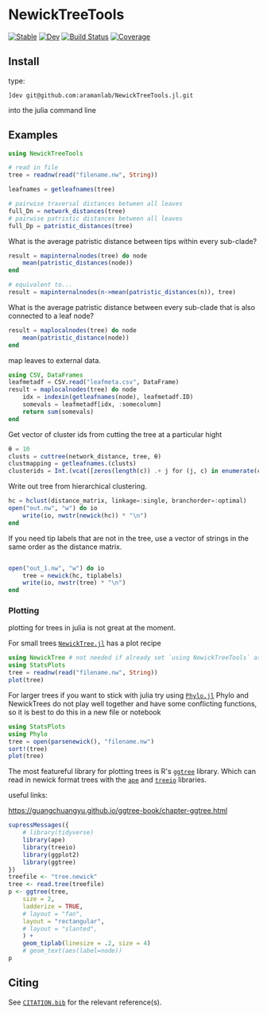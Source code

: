 # NewickTreeTools

[![Stable](https://img.shields.io/badge/docs-stable-blue.svg)](https://aramanlab.github.io/NewickTreeTools.jl/stable)
[![Dev](https://img.shields.io/badge/docs-dev-blue.svg)](https://aramanlab.github.io/NewickTreeTools.jl/dev)
[![Build Status](https://github.com/aramanlab/NewickTreeTools.jl/actions/workflows/CI.yml/badge.svg?branch=main)](https://github.com/aramanlab/NewickTreeTools.jl/actions/workflows/CI.yml?query=branch%3Amain)
[![Coverage](https://codecov.io/gh/aramanlab/NewickTreeTools.jl/branch/main/graph/badge.svg)](https://codecov.io/gh/aramanlab/NewickTreeTools.jl)

## Install

type:

```julia-repl
]dev git@github.com:aramanlab/NewickTreeTools.jl.git
```

into the julia command line

## Examples

```julia
using NewickTreeTools

# read in file
tree = readnw(read("filename.nw", String))

leafnames = getleafnames(tree)

# pairwise traversal distances between all leaves
full_Dn = network_distances(tree)
# pairwise patristic distances between all leaves
full_Dp = patristic_distances(tree)
```

What is the average patristic distance between tips within every sub-clade?

```julia
result = mapinternalnodes(tree) do node
    mean(patristic_distances(node))
end

# equivalent to...
result = mapinternalnodes(n->mean(patristic_distances(n)), tree)
```
What is the average patristic distance between every sub-clade that is also connected to a leaf node?

```julia
result = maplocalnodes(tree) do node
    mean(patristic_distance(node))
end
```
map leaves to external data.

```julia
using CSV, DataFrames
leafmetadf = CSV.read("leafmeta.csv", DataFrame)
result = maplocalnodes(tree) do node
    idx = indexin(getleafnames(node), leafmetadf.ID)
    somevals = leafmetadf[idx, :somecolumn]
    return sum(somevals)
end
```

Get vector of cluster ids from cutting the tree at a particular hight
```julia
θ = 10
clusts = cuttree(network_distance, tree, θ)
clustmapping = getleafnames.(clusts)
clusterids = Int.(vcat([zeros(length(c)) .+ j for (j, c) in enumerate(clustmapping)]...));
```

Write out tree from hierarchical clustering.

```julia
hc = hclust(distance_matrix, linkage=:single, branchorder=:optimal)
open("out.nw", "w") do io
    write(io, nwstr(newick(hc)) * "\n")
end
```

If you need tip labels that are not in the tree, use a vector of strings in the same order as the distance matrix.

```julia

open("out_1.nw", "w") do io
    tree = newick(hc, tiplabels)
    write(io, nwstr(tree) * "\n")
end
```

### Plotting

plotting for trees in julia is not great at the moment.

For small trees [`NewickTree.jl`](https://github.com/arzwa/NewickTree.jl) has a plot recipe

```julia
using NewickTree # not needed if already set `using NewickTreeTools` as NewickTrees is reexported from this package
using StatsPlots
tree = readnw(read("filename.nw", String))
plot(tree)
```

For larger trees if you want to stick with julia try using [`Phylo.jl`](https://docs.ecojulia.org/Phylo.jl/stable/)
Phylo and NewickTrees do not play well together and have some conflicting functions, 
so it is best to do this in a new file or notebook

```julia
using StatsPlots
using Phylo
tree = open(parsenewick(), "filename.nw")
sort!(tree)
plot(tree)
```

The most featureful library for plotting trees is R's [`ggtree`](https://bioconductor.org/packages/release/bioc/html/ggtree.html) library. 
Which can read in newick format trees with the [`ape`](https://www.rdocumentation.org/packages/ape/versions/5.6-2) and [`treeio`](https://bioconductor.org/packages/release/bioc/html/treeio.html) libraries.

useful links:

https://guangchuangyu.github.io/ggtree-book/chapter-ggtree.html

```R
supressMessages({
    # library(tidyverse)
    library(ape)
    library(treeio)
    library(ggplot2)
    library(ggtree)
})
treefile <- "tree.newick"
tree <- read.tree(treefile)
p <- ggtree(tree,
    size = 2,
    ladderize = TRUE,
    # layout = "fan",
    layout = "rectangular",
    # layout = "slanted",
    ) +
    geom_tiplab(linesize = .2, size = 4)
    # geom_text(aes(label=node))
p
```


## Citing

See [`CITATION.bib`](CITATION.bib) for the relevant reference(s).
